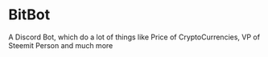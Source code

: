 # BitBot

A Discord Bot, which do a lot of things like Price of CryptoCurrencies, VP of Steemit Person and much more
